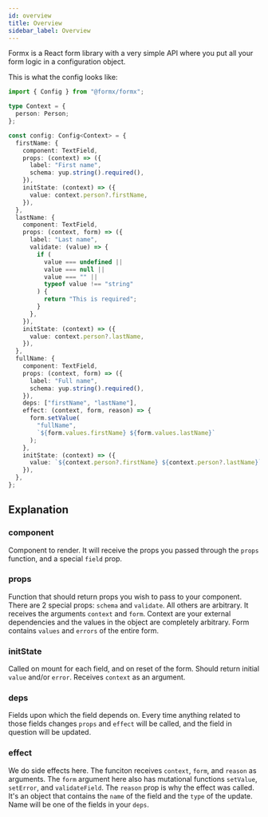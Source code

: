 ```yaml
---
id: overview
title: Overview
sidebar_label: Overview
---
```


Formx is a React form library with a very simple API where you put all your form logic in a configuration object.

This is what the config looks like:

```ts
import { Config } from "@formx/formx";

type Context = {
  person: Person;
};

const config: Config<Context> = {
  firstName: {
    component: TextField,
    props: (context) => ({
      label: "First name",
      schema: yup.string().required(),
    }),
    initState: (context) => ({
      value: context.person?.firstName,
    }),
  },
  lastName: {
    component: TextField,
    props: (context, form) => ({
      label: "Last name",
      validate: (value) => {
        if (
          value === undefined ||
          value === null ||
          value === "" ||
          typeof value !== "string"
        ) {
          return "This is required";
        }
      },
    }),
    initState: (context) => ({
      value: context.person?.lastName,
    }),
  },
  fullName: {
    component: TextField,
    props: (context, form) => ({
      label: "Full name",
      schema: yup.string().required(),
    }),
    deps: ["firstName", "lastName"],
    effect: (context, form, reason) => {
      form.setValue(
        "fullName",
        `${form.values.firstName} ${form.values.lastName}`
      );
    },
    initState: (context) => ({
      value: `${context.person?.firstName} ${context.person?.lastName}`,
    }),
  },
};
```

## Explanation

### component

Component to render. It will receive the props you passed through the `props` function, and a special `field` prop.

### props

Function that should return props you wish to pass to your component. There are 2 special props: `schema` and `validate`.
All others are arbitrary. It receives the arguments `context` and `form`.
Context are your external dependencies and the values in the object are completely arbitrary.
Form contains `values` and `errors` of the entire form.

### initState

Called on mount for each field, and on reset of the form. Should return initial `value` and/or `error`.
Receives `context` as an argument.

### deps

Fields upon which the field depends on. Every time anything related to those fields changes `props` and `effect` will be called,
and the field in question will be updated.

### effect

We do side effects here. The funciton receives `context`, `form`, and `reason` as arguments.
The `form` argument here also has mutational functions `setValue`, `setError`, and `validateField`.
The `reason` prop is why the effect was called. It's an object that contains the `name` of the field and the `type` of the update.
Name will be one of the fields in your `deps`.
